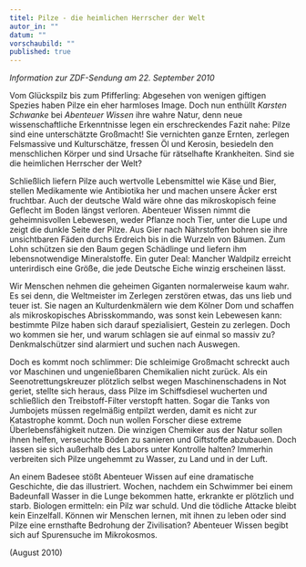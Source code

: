 ```yaml
---
titel: Pilze - die heimlichen Herrscher der Welt
autor_in: ""
datum: ""
vorschaubild: ""
published: true
---
```

*Information zur ZDF-Sendung am 22. September 2010*

Vom Glückspilz bis zum Pfifferling: Abgesehen von wenigen giftigen Spezies haben Pilze ein eher harmloses Image. Doch nun enthüllt *Karsten Schwanke* bei *Abenteuer Wissen* ihre wahre Natur, denn neue wissenschaftliche Erkenntnisse legen ein erschreckendes Fazit nahe: Pilze sind eine unterschätzte Großmacht! Sie vernichten ganze Ernten, zerlegen Felsmassive und Kulturschätze, fressen Öl und Kerosin, besiedeln den menschlichen Körper und sind Ursache für rätselhafte Krankheiten. Sind sie die heimlichen Herrscher der Welt?

Schließlich liefern Pilze auch wertvolle Lebensmittel wie Käse und Bier, stellen Medikamente wie Antibiotika her und machen unsere Äcker erst fruchtbar. Auch der deutsche Wald wäre ohne das mikroskopisch feine Geflecht im Boden längst verloren. Abenteuer Wissen nimmt die geheimnisvollen Lebewesen, weder Pflanze noch Tier, unter die Lupe und zeigt die dunkle Seite der Pilze. Aus Gier nach Nährstoffen bohren sie ihre unsichtbaren Fäden durchs Erdreich bis in die Wurzeln von Bäumen. Zum Lohn schützen sie den Baum gegen Schädlinge und liefern ihm lebensnotwendige Mineralstoffe. Ein guter Deal: Mancher Waldpilz erreicht unterirdisch eine Größe, die jede Deutsche Eiche winzig erscheinen lässt. 

Wir Menschen nehmen die geheimen Giganten normalerweise kaum wahr. Es sei denn, die Weltmeister im Zerlegen zerstören etwas, das uns lieb und teuer ist. Sie nagen an Kulturdenkmälern wie dem Kölner Dom und schaffen als mikroskopisches Abrisskommando, was sonst kein Lebewesen kann: bestimmte Pilze haben sich darauf spezialisiert, Gestein zu zerlegen. Doch wo kommen sie her, und warum schlagen sie auf einmal so massiv zu? Denkmalschützer sind alarmiert und suchen nach Auswegen. 

Doch es kommt noch schlimmer: Die schleimige Großmacht schreckt auch vor Maschinen und ungenießbaren Chemikalien nicht zurück. Als ein Seenotrettungskreuzer plötzlich selbst wegen Maschinenschadens in Not geriet, stellte sich heraus, dass Pilze im Schiffsdiesel wucherten und schließlich den Treibstoff-Filter verstopft hatten. Sogar die Tanks von Jumbojets müssen regelmäßig entpilzt werden, damit es nicht zur Katastrophe kommt. Doch nun wollen Forscher diese extreme Überlebensfähigkeit nutzen. Die winzigen Chemiker aus der Natur sollen ihnen helfen, verseuchte Böden zu sanieren und Giftstoffe abzubauen. Doch lassen sie sich außerhalb des Labors unter Kontrolle halten? Immerhin verbreiten sich Pilze ungehemmt zu Wasser, zu Land und in der Luft.

An einem Badesee stößt Abenteuer Wissen auf eine dramatische Geschichte, die das illustriert. Wochen, nachdem ein Schwimmer bei einem Badeunfall Wasser in die Lunge bekommen hatte, erkrankte er plötzlich und starb. Biologen ermitteln: ein Pilz war schuld. Und die tödliche Attacke bleibt kein Einzelfall. Können wir Menschen lernen, mit ihnen zu leben oder sind Pilze eine ernsthafte Bedrohung der Zivilisation? Abenteuer Wissen begibt sich auf Spurensuche im Mikrokosmos.

(August 2010)